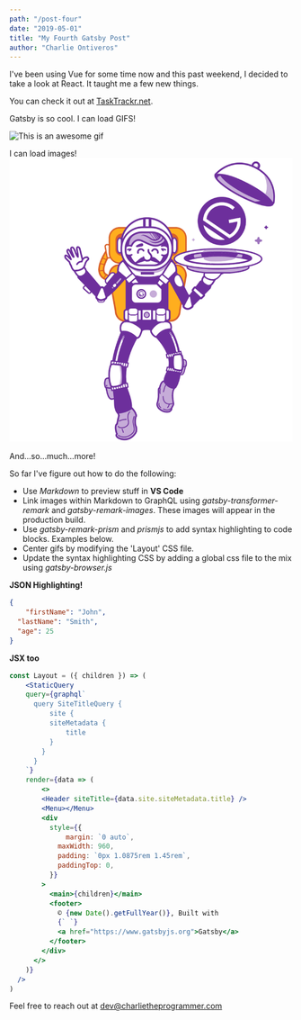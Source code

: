 ```yaml
---
path: "/post-four"
date: "2019-05-01"
title: "My Fourth Gatsby Post"
author: "Charlie Ontiveros"
---
```


I've been using Vue for some time now and this past weekend, I decided to take a look at React. It taught me a few new things.

You can check it out at [TaskTrackr.net](https://tasktrackr.net "A simple app to keep track of time spent on projects.").

Gatsby is so cool. I can load GIFS!

![This is an awesome gif](https://media.giphy.com/media/d2Z9QYzA2aidiWn6/giphy.gif "Gif-tastic!")

I can load images!
![Space is the place!](../../images/gatsby-astronaut.png "Gatsby Astronaut")


And...so...much...more!

So far I've figure out how to do the following:
* Use *Markdown* to preview stuff in **VS Code**
* Link images within Markdown to GraphQL using *gatsby-transformer-remark* and *gatsby-remark-images*. These images will appear in the production build.
* Use *gatsby-remark-prism* and *prismjs* to add syntax highlighting to code blocks. Examples below.
* Center gifs by modifying the 'Layout' CSS file.
* Update the syntax highlighting CSS by adding a global css file to the mix using *gatsby-browser.js*

**JSON Highlighting!**
```json
{
    "firstName": "John",
  "lastName": "Smith",
  "age": 25
}
```

**JSX too**
```jsx
const Layout = ({ children }) => (
    <StaticQuery
    query={graphql`
      query SiteTitleQuery {
          site {
          siteMetadata {
              title
          }
        }
      }
    `}
    render={data => (
        <>
        <Header siteTitle={data.site.siteMetadata.title} />
        <Menu></Menu>
        <div
          style={{
              margin: `0 auto`,
            maxWidth: 960,
            padding: `0px 1.0875rem 1.45rem`,
            paddingTop: 0,
          }}
        >
          <main>{children}</main>
          <footer>
            © {new Date().getFullYear()}, Built with
            {` `}
            <a href="https://www.gatsbyjs.org">Gatsby</a>
          </footer>
        </div>
      </>
    )}
  />
)
```
Feel free to reach out at <dev@charlietheprogrammer.com>